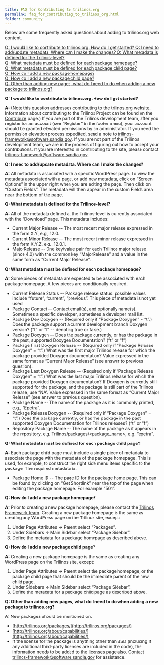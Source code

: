 ```yaml
---
title: FAQ for Contributing to trilinos.org
permalink: faq_for_contributing_to_trilinos_org.html
folder: community
---
```


Below are some frequently asked questions about adding to trilinos.org web content.

[Q: I would like to contribute to trilinos.org. How do I get started?
](#GetStarted)[Q: I need to add/update metadata. Where can I make the changes?
](#Metadata)[Q: What metadata is defined for the Trilinos-level?  
](#TrilinosMetadata)[Q: What metadata must be defined for each package homepage?  
](#PackageMetadata)[Q: What metadata must be defined for each package child page?  
](#PackageChildMetadata)[Q: How do I add a new package homepage?  
](#AddPackageHomepage)[Q: How do I add a new package child page?  
](#AddPackageChildPage)[Q: Other than adding new pages, what do I need to do when adding a new package to trilinos.org?](#AddPackageOther)

<a name="GetStarted"></a>**Q: I would like to contribute to trilinos.org. How do I get started?**

**A:** (Note this question addresses contributing to the trilinos.org website. Information about contributing to the Trilinos Project can be found on the [Contribute](https://trilinos.org/community/contribute/ "Contribute") page.) If you are part of the Trilinos development team, after you register for an account (see “Register” in the footer menu), your account should be granted elevated permissions by an administrator. If you need the permission elevation process expedited, send a note to trilinos-framework@software.sandia.gov. If you are not part of the Trilinos development team, we are in the process of figuring out how to accept your contributions. If you are interested in contributing to the site, please contact trilinos-framework@software.sandia.gov.

<a name="Metadata"></a>**Q: I need to add/update metadata. Where can I make the changes?**

**A:** All metadata is associated with a specific WordPress page. To view the metadata associated with a page, or add new metadata, click on “Screen Options” in the upper right when you are editing the page. Then click on “Custom Fields”. The metadata will then appear in the custom Fields area near the bottom of the page.

<a name="TrilinosMetadata"></a>**Q: What metadata is defined for the Trilinos-level?**

**A:** All of the metadata defined at the Trilinos-level is currently associated with the “Download” page. This metadata includes:

*   Current Major Release -- The most recent major release expressed in the form X.Y, e.g., 12.0.
*   Current Minor Release -- The most recent minor release expressed in the form X.Y.Z, e.g., 12.0.1.
*   MajorRelease -- One key/value pair for each Trilinos major release (since 4.0) with the common key “MajorRelease” and a value in the same form as “Current Major Release”.

<a name="PackageMetadata"></a>**Q: What metadata must be defined for each package homepage?**

**A:** Some pieces of metadata are expected to be associated with each package homepage. A few pieces are conditionally required.

*   Current Release Status -- Package release status. possible values include “future”, “current”, “previous”. This piece of metadata is not yet used.
*   Package Contact -- Contact email(s), and optionally name(s). Sometimes a specific developer, sometimes a developer mail list.
*   Package Dev Doxygen -- (Required only if “Package Doxygen” = “t”.) Does the package support a current development branch Doxygen version? (“t” or “f” -- denoting true or false.)
*   Package Doxygen -- Does the package currently, or has the package in the past, supported Doxygen Documentation? (“t” or “f”)
*   Package First Doxygen Release -- (Required only if “Package Release Doxygen” = “t”.) What was the first major Trilinos release for which the package provided Doxygen documentation? Value expressed in the same format as “Current Major Release” (see answer to previous question).
*   Package Last Doxygen Release -- (Required only if “Package Release Doxygen” = “t”.) What was the last major Trilinos release for which the package provided Doxygen documentation? If Doxygen is currently still supported for the package, and the package is still part of the Trilinos release, use “NA”. Value expressed in the same format as “Current Major Release” (see answer to previous question).
*   Package Name -- The name of the package as it is commonly printed, e.g., “Epetra”.
*   Package Release Doxygen -- (Required only if “Package Doxygen” = “t”.) Does the package currently, or has the package in the past, supported Doxygen Documentation for Trilinos releases? (“t” or “f”)
*   Repository Package Name -- The name of the package as it appears in the repository, e.g. Trilinos/packages/<package_name>, e.g. “epetra”.

<a name="PackageChildMetadata"></a>**Q: What metadata must be defined for each package child page?**

**A:** Each package child page must include a single piece of metadata to associate the page with the metadata of the package homepage. This is used, for example, to construct the right side menu items specific to the package. The required metadata is:

*   Package Home ID -- The page ID for the package home page. This can be found by clicking on “Get Shortlink” near the top of the page when editing the package homepage. For example “501”.

<a name="AddPackageHomepage"></a>**Q: How do I add a new package homepage?**

**A:** Prior to creating a new package homepage, please contact the [Trilinos Framework team](mailto:trilinos-framework@software.sandia.gov). Creating a new package homepage is the same as creating any WordPress page on the Trilinos site, except:

1.  Under Page Attributes -> Parent select “Packages”.
2.  Under Sidebars -> Main Sidebar select “Package Sidebar”.
3.  Define the metadata for a package homepage as described above.

<a name="AddPackageChildPage"></a>**Q: How do I add a new package child page?**

**A:** Creating a new package homepage is the same as creating any WordPress page on the Trilinos site, except:

1.  Under Page Attributes -> Parent select the package homepage, or the package child page that should be the immediate parent of the new child page.
2.  Under Sidebars -> Main Sidebar select “Package Sidebar”.
3.  Define the metadata for a package child page as described above.

<a name="AddPackageOther"></a>**Q: Other than adding new pages, what do I need to do when adding a new package to trilinos.org?**

A: New packages should be mentioned on:

*   [http://trilinos.org/packages/](http://trilinos.org/packages/)
*   [http://trilinos.org/about/capabilities/](http://trilinos.org/about/capabilities/)
*   If the license for the package is anything other than BSD (including if any additional third-party licenses are included in the code), the information needs to be added to the [licenses](http://trilinos.org/download/license/ "License") page also. Contact [trilinos-framework@software.sandia.gov](mailto:trilinos-framework@software.sandia.gov) for assistance.